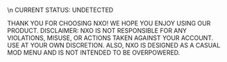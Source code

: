 \n
CURRENT STATUS: UNDETECTED

THANK YOU FOR CHOOSING NXO! WE HOPE YOU ENJOY USING OUR PRODUCT. DISCLAIMER: NXO IS NOT RESPONSIBLE FOR ANY VIOLATIONS, MISUSE, OR ACTIONS TAKEN AGAINST YOUR ACCOUNT. USE AT YOUR OWN DISCRETION. ALSO, NXO IS DESIGNED AS A CASUAL MOD MENU AND IS NOT INTENDED TO BE OVERPOWERED.
